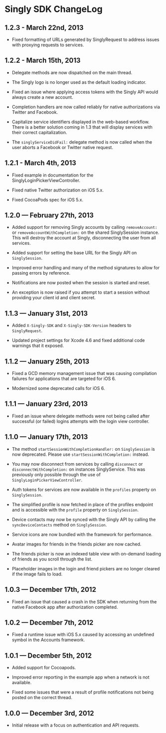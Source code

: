 
# Singly SDK ChangeLog

## 1.2.3 - March 22nd, 2013

* Fixed formatting of URLs generated by SinglyRequest to address issues with
  proxying requests to services.

## 1.2.2 - March 15th, 2013

* Delegate methods are now dispatched on the main thread.

* The Singly logo is no longer used as the default loading indicator.

* Fixed an issue where applying access tokens with the Singly API would always
  create a new account.

* Completion handlers are now called reliably for native authorizations via
  Twitter and Facebook.

* Capitalize service identifiers displayed in the web-based workflow. There is
  a better solution coming in 1.3 that will display services with their correct
  capitalization.

* The `singlyServiceDidFail:` delegate method is now called when the user aborts
  a Facebook or Twitter native request.

## 1.2.1 - March 4th, 2013

* Fixed example in documentation for the SinglyLoginPickerViewController.

* Fixed native Twitter authorization on iOS 5.x.

* Fixed CocoaPods spec for iOS 5.x.

## 1.2.0 — February 27th, 2013

* Added support for removing Singly accounts by calling `removeAccount:` or
  `removeAccountWithCompletion:` on the shared SinglySession instance. This will
  destroy the account at Singly, disconnecting the user from all services.

* Added support for setting the base URL for the Singly API on `SinglySession`.

* Improved error handling and many of the method signatures to allow for passing
  errors by reference.

* Notifications are now posted when the session is started and reset.

* An exception is now raised if you attempt to start a session without providing
  your client id and client secret.

## 1.1.3 — January 31st, 2013

* Added `X-Singly-SDK` and `X-Singly-SDK-Version` headers to `SinglyRequest`.

* Updated project settings for Xcode 4.6 and fixed additional code warnings that
  it exposed.

## 1.1.2 — January 25th, 2013

* Fixed a GCD memory management issue that was causing compilation failures for
  applications that are targeted for iOS 6.

* Modernized some deprecated calls for iOS 6.

## 1.1.1 — January 23rd, 2013

* Fixed an issue where delegate methods were not being called after successful
  (or failed) logins attempts with the login view controller.

## 1.1.0 — January 17th, 2013

* The method `startSessionWithCompletionHandler:` on `SinglySession` is now
  deprecated. Please use `startSessionWithCompletion:` instead.

* You may now disconnect from services by calling `disconnect` or
  `disconnectWithCompletion:` on instances SinglyService. This was previously
  only possible through the use of `SinglyLoginPickerViewController`.

* Auth tokens for services are now available in the `profiles` property on
  `SinglySession`.

* The simplified profile is now fetched in place of the profiles endpoint and
  is accessible with the `profile` property on `SinglySession`.

* Device contacts may now be synced with the Singly API by calling the
  `syncDeviceContacts` method on `SinglySession`.

* Service icons are now bundled with the framework for performance.

* Avatar images for friends in the friends picker are now cached.

* The friends picker is now an indexed table view with on-demand loading of
  friends as you scroll through the list.

* Placeholder images in the login and friend pickers are no longer cleared if
  the image fails to load.

## 1.0.3 — December 17th, 2012

* Fixed an issue that caused a crash in the SDK when returning from the native
  Facebook app after authorization completed.

## 1.0.2 — December 7th, 2012

* Fixed a runtime issue with iOS 5.x caused by accessing an undefined symbol in
  the Accounts framework.

## 1.0.1 — December 5th, 2012

* Added support for Cocoapods.

* Improved error reporting in the example app when a network is not available.

* Fixed some issues that were a result of profile notifications not being posted
  on the correct thread.

## 1.0.0 — December 3rd, 2012

* Initial release with a focus on authentication and API requests.
